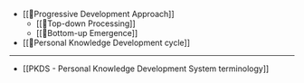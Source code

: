 - [[🌱Progressive Development Approach]]
    - [[🌲Top-down Processing]]
    - [[🌲Bottom-up Emergence]]
- [[🌱Personal Knowledge Development cycle]]
- ---
- [[PKDS - Personal Knowledge Development System terminology]]
